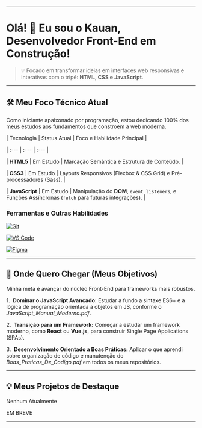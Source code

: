 
---


# Olá! 👋 Eu sou o Kauan, Desenvolvedor Front-End em Construção!



> 💡 Focado em transformar ideias em interfaces web responsivas e interativas com o tripé: **HTML, CSS e JavaScript**.



---



## 🛠️ Meu Foco Técnico Atual



Como iniciante apaixonado por programação, estou dedicando 100% dos meus estudos aos fundamentos que constroem a web moderna.



| Tecnologia | Status Atual | Foco e Habilidade Principal |

| :--- | :--- | :--- |

| **HTML5** | Em Estudo | Marcação Semântica e Estrutura de Conteúdo. |

| **CSS3** | Em Estudo | Layouts Responsivos (Flexbox & CSS Grid) e Pré-processadores (Sass). |

| **JavaScript** | Em Estudo | Manipulação do **DOM**, `event listeners`, e Funções Assíncronas (`fetch` para futuras integrações). |



### Ferramentas e Outras Habilidades



[![Git](https://img.shields.io/badge/Git-F05032?style=for-the-badge&logo=git&logoColor=white)](https://git-scm.com/)

[![VS Code](https://img.shields.io/badge/VS%20Code-007ACC?style=for-the-badge&logo=visual-studio-code&logoColor=white)](https://code.visualstudio.com/)

[![Figma](https://img.shields.io/badge/Figma-F24E1E?style=for-the-badge&logo=figma&logoColor=white)](https://www.figma.com/)



---



## 🚀 Onde Quero Chegar (Meus Objetivos)



Minha meta é avançar do núcleo Front-End para frameworks mais robustos.



1.  **Dominar o JavaScript Avançado:** Estudar a fundo a sintaxe ES6+ e a lógica de programação orientada a objetos em JS, conforme o *JavaScript\_Manual\_Moderno.pdf*.

2.  **Transição para um Framework:** Começar a estudar um framework moderno, como **React** ou **Vue.js**, para construir Single Page Applications (SPAs).

3.  **Desenvolvimento Orientado a Boas Práticas:** Aplicar o que aprendi sobre organização de código e manutenção do *Boas\_Praticas\_De\_Codigo.pdf* em todos os meus repositórios.



---



## 💡 Meus Projetos de Destaque



Nenhum Atualmente 

EM BREVE



---
